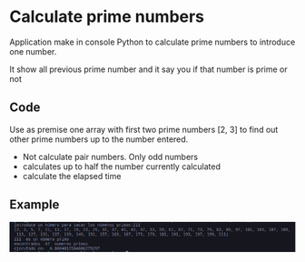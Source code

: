 # Calculate prime numbers

Application make in console Python to calculate prime numbers to introduce one number. 

It show all previous prime number and it say you if that number is prime or not

## Code

Use as premise one array with first two prime numbers [2, 3] to find out other prime numbers up to the number entered.

- Not calculate pair numbers. Only odd numbers
- calculates up to half the number currently calculated
- calculate the elapsed time

## Example

![Example](./img/example.png)

